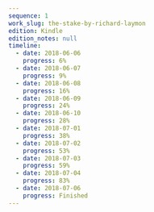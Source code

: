 ```yaml
---
sequence: 1
work_slug: the-stake-by-richard-laymon
edition: Kindle
edition_notes: null
timeline:
  - date: 2018-06-06
    progress: 6%
  - date: 2018-06-07
    progress: 9%
  - date: 2018-06-08
    progress: 16%
  - date: 2018-06-09
    progress: 24%
  - date: 2018-06-10
    progress: 28%
  - date: 2018-07-01
    progress: 38%
  - date: 2018-07-02
    progress: 53%
  - date: 2018-07-03
    progress: 59%
  - date: 2018-07-04
    progress: 83%
  - date: 2018-07-06
    progress: Finished
---
```

